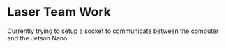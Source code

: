 # Laser Team Work
Currently trying to setup a socket to communicate between the computer and the Jetson Nano
